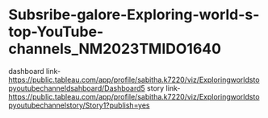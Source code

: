 # Subsribe-galore-Exploring-world-s-top-YouTube-channels_NM2023TMIDO1640

dashboard link- https://public.tableau.com/app/profile/sabitha.k7220/viz/Exploringworldstopyoutubechanneldsahboard/Dashboard5
story link- https://public.tableau.com/app/profile/sabitha.k7220/viz/Exploringworldstopyoutubechannelstory/Story1?publish=yes
